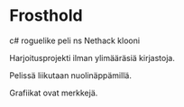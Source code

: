 # Frosthold
c# roguelike peli ns Nethack klooni

Harjoitusprojekti ilman ylimääräsiä kirjastoja.


Pelissä liikutaan nuolinäppämillä. 

Grafiikat ovat merkkejä.

